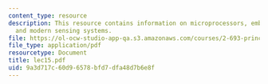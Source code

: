 ```yaml
---
content_type: resource
description: This resource contains information on microprocessors, embedded processors
  and modern sensing systems.
file: https://ol-ocw-studio-app-qa.s3.amazonaws.com/courses/2-693-principles-of-oceanographic-instrument-systems-sensors-and-measurements-13-998-spring-2004/9a3d717c60d96578bfd7dfa48d7b6e8f_lec15.pdf
file_type: application/pdf
resourcetype: Document
title: lec15.pdf
uid: 9a3d717c-60d9-6578-bfd7-dfa48d7b6e8f
---
```

